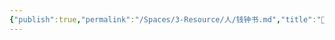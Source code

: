 ```yaml
---
{"publish":true,"permalink":"/Spaces/3-Resource/人/钱钟书.md","title":"🧑钱钟书","created":"2022-06-09","modified":"2023-03-14","cssclasses":""}
---
```



